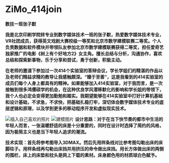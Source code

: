 # ZiMo_414join
**数技一班张子默**

**我是北京印刷学院转专业到数字媒体技术一班的张子默，热爱数字媒体技术专业，VR社团成员，获得英文戏剧大赛校级一等奖和北京市数学建模联赛二等奖。个人负责数据和软件模块并带领队友参加北京市数学建模联赛获得二等奖，担任爱奇艺独家推广的电影《树上有个好地方2》女主角。擅长总结与分析，沟通协作，喜欢总结和探索新事物，乐于分享和尝试，勇于创新，积极主动。**

**在老师的邀请下参加过一次414个实验室的答辩会议，学长学姐们的精湛的作品以及老师们精益求精的教导让我感触颇深。“臻于至善”，这是我看到的414实验室的成员们每个人身上都具有的精神。如果能够加入414实验室，对于我而言，是一次接触到很多鸿儒硕学的机会，在这种优良学风潜移默化的影响和学长姐的带领下，我个人也必定会变得更加勤勉和踏实。我期望能够在414实验室中打好计算机基础和设计基础，不求急，不求快，把基础扎稳打牢，深切体会数字媒体技术专业的底层逻辑和原理，以及学到更多的移动程序开发和虚拟现实技术。**

![插入自己喜欢的照片](https://github.com/Intogood/ZiMo_414join/blob/main/%E7%85%A7%E7%89%87.jpg)
![建模图片](https://github.com/Intogood/ZiMo_414join/blob/main/%E5%BB%BA%E6%A8%A1%E5%9B%BE%E7%89%87.png)
**设计思路：对于在当下快节奏的都市中生活的年轻人而言，一张温暖舒适的床是十分重要的，同时在设计时选择了简约的风格，因为极简主义也是当下年轻人追求的潮流。**

**技术实现：首先将参考图导入3DMAX。然后先用样条线对比参考图勾勒出床的床脚柱子。用样条线再勾勒出床挡并用挤压的命令做出床挡。用长方体做出床的两侧的围栏，床上的床垫和枕头是网上下载的素材。床身颜色用的材质球白色赋予。**
